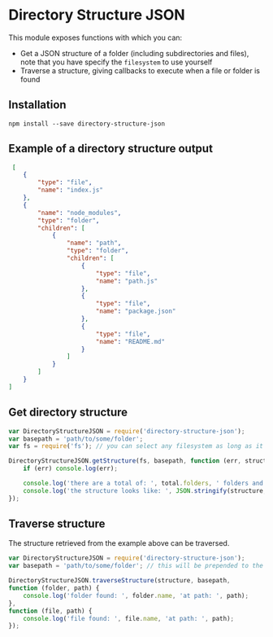 Directory Structure JSON
========================

This module exposes functions with which you can:

* Get a JSON structure of a folder (including subdirectories and files), note that you have specify the `filesystem` to use yourself
* Traverse a structure, giving callbacks to execute when a file or folder is found

## Installation
    npm install --save directory-structure-json

## Example of a directory structure output
``` json
 [
    {
        "type": "file",
        "name": "index.js"
    },
    {
        "name": "node_modules",
        "type": "folder",
        "children": [
            {
                "name": "path",
                "type": "folder",
                "children": [
                    {
                        "type": "file",
                        "name": "path.js"
                    },
                    {
                        "type": "file",
                        "name": "package.json"
                    },
                    {
                        "type": "file",
                        "name": "README.md"
                    }
                ]
            }
        ]
    }
]
```

## Get directory structure
``` javascript
var DirectoryStructureJSON = require('directory-structure-json');
var basepath = 'path/to/some/folder';
var fs = require('fs'); // you can select any filesystem as long as it implements the same functions that native fs uses.

DirectoryStructureJSON.getStructure(fs, basepath, function (err, structure, total) {
    if (err) console.log(err);

    console.log('there are a total of: ', total.folders, ' folders and ', total.files, ' files');
    console.log('the structure looks like: ', JSON.stringify(structure, null, 4));
});
```

## Traverse structure
The structure retrieved from the example above can be traversed.


``` javascript
var DirectoryStructureJSON = require('directory-structure-json');
var basepath = 'path/to/some/folder'; // this will be prepended to the paths found in the structure

DirectoryStructureJSON.traverseStructure(structure, basepath,
function (folder, path) {
    console.log('folder found: ', folder.name, 'at path: ', path);
},
function (file, path) {
    console.log('file found: ', file.name, 'at path: ', path);
});
```
